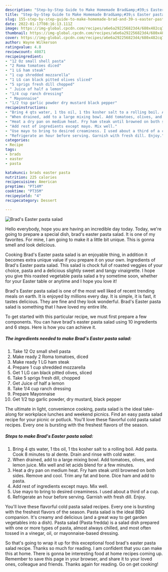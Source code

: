 ```yaml
---
description: "Step-by-Step Guide to Make Homemade Brad&amp;#39;s Easter pasta salad"
title: "Step-by-Step Guide to Make Homemade Brad&amp;#39;s Easter pasta salad"
slug: 155-step-by-step-guide-to-make-homemade-brad-and-39-s-easter-pasta-salad
date: 2022-01-17T08:16:13.111Z
image: https://img-global.cpcdn.com/recipes/a6e6a292256823d4/680x482cq70/brads-easter-pasta-salad-recipe-main-photo.jpg
thumbnail: https://img-global.cpcdn.com/recipes/a6e6a292256823d4/680x482cq70/brads-easter-pasta-salad-recipe-main-photo.jpg
cover: https://img-global.cpcdn.com/recipes/a6e6a292256823d4/680x482cq70/brads-easter-pasta-salad-recipe-main-photo.jpg
author: Wayne Wilkerson
ratingvalue: 4.8
reviewcount: 40871
recipeingredient:
- "12 Oz small shell pasta"
- "2 Roma tomatoes diced"
- "1 LG ham steak"
- "1 cup shredded mozzarella"
- "1 LG can black pitted olives sliced"
- "5 sprigs fresh dill chopped"
- " Juice of half a lemon"
- "1/4 cup ranch dressing"
- " Mayonnaise"
- "1/2 tsp garlic powder dry mustard black pepper"
recipeinstructions:
- "Bring 4 qts water, 1 tbs oil, 1 tbs kosher salt to a rolling boil. Add pasta. Cook 8 minutes to al dente. Drain and rinse with cold water."
- "When drained, add to a large mixing bowl. Add tomatoes, olives, and lemon juice. Mix well and let acids blend for a few minutes."
- "Heat a dry pan on medium heat. Fry ham steak until browned on both sides. Remove and cool. Trim any fat and bone. Dice ham and add to pasta."
- "Add rest of ingredients except mayo. Mix well."
- "Use mayo to bring to desired creaminess. I used about a third of a cup."
- "Refrigerate an hour before serving. Garnish with fresh dill. Enjoy."
categories:
- Recipe
tags:
- brads
- easter
- pasta

katakunci: brads easter pasta 
nutrition: 225 calories
recipecuisine: American
preptime: "PT14M"
cooktime: "PT35M"
recipeyield: "4"
recipecategory: Dessert

---
```



![Brad&#39;s Easter pasta salad](https://img-global.cpcdn.com/recipes/a6e6a292256823d4/680x482cq70/brads-easter-pasta-salad-recipe-main-photo.jpg)

Hello everybody, hope you are having an incredible day today. Today, we're going to prepare a special dish, brad&#39;s easter pasta salad. It is one of my favorites. For mine, I am going to make it a little bit unique. This is gonna smell and look delicious.

Cooking Brad&#39;s Easter pasta salad is an enjoyable thing, in addition it becomes extra unique value if you prepare it on your own. Ingredients of Brad&#39;s Easter pasta salad. This salad is chock full of roasted veggies of your choice, pasta and a delicious slightly sweet and tangy vinaigrette. I hope you give this roasted vegetable pasta salad a try sometime soon, whether for your Easter table or anytime and I hope you love it!

Brad&#39;s Easter pasta salad is one of the most well liked of recent trending meals on earth. It is enjoyed by millions every day. It is simple, it is fast, it tastes delicious. They are fine and they look wonderful. Brad&#39;s Easter pasta salad is something that I have loved my entire life.


To get started with this particular recipe, we must first prepare a few components. You can have brad&#39;s easter pasta salad using 10 ingredients and 6 steps. Here is how you can achieve it.

<!--inarticleads1-->

##### The ingredients needed to make Brad&#39;s Easter pasta salad:

1. Take 12 Oz small shell pasta
1. Make ready 2 Roma tomatoes, diced
1. Make ready 1 LG ham steak
1. Prepare 1 cup shredded mozzarella
1. Get 1 LG can black pitted olives, sliced
1. Take 5 sprigs fresh dill, chopped
1. Get  Juice of half a lemon
1. Take 1/4 cup ranch dressing
1. Prepare  Mayonnaise
1. Get 1/2 tsp garlic powder, dry mustard, black pepper


The ultimate in light, convenience cooking, pasta salad is the ideal take-along for workplace lunches and weekend picnics. Find an easy pasta salad recipe for your picnic or potluck. You&#39;ll love these flavorful cold pasta salad recipes. Every one is bursting with the freshest flavors of the season. 

<!--inarticleads2-->

##### Steps to make Brad&#39;s Easter pasta salad:

1. Bring 4 qts water, 1 tbs oil, 1 tbs kosher salt to a rolling boil. Add pasta. Cook 8 minutes to al dente. Drain and rinse with cold water.
1. When drained, add to a large mixing bowl. Add tomatoes, olives, and lemon juice. Mix well and let acids blend for a few minutes.
1. Heat a dry pan on medium heat. Fry ham steak until browned on both sides. Remove and cool. Trim any fat and bone. Dice ham and add to pasta.
1. Add rest of ingredients except mayo. Mix well.
1. Use mayo to bring to desired creaminess. I used about a third of a cup.
1. Refrigerate an hour before serving. Garnish with fresh dill. Enjoy.


You&#39;ll love these flavorful cold pasta salad recipes. Every one is bursting with the freshest flavors of the season. Pasta salad is the ideal BBQ companion. It&#39;s creamy and delicious (and a great way to get garden vegetables into a dish). Pasta salad (Pasta fredda) is a salad dish prepared with one or more types of pasta, almost always chilled, and most often tossed in a vinegar, oil, or mayonnaise-based dressing. 

So that's going to wrap it up for this exceptional food brad&#39;s easter pasta salad recipe. Thanks so much for reading. I am confident that you can make this at home. There is gonna be interesting food at home recipes coming up. Remember to save this page in your browser, and share it to your loved ones, colleague and friends. Thanks again for reading. Go on get cooking!
